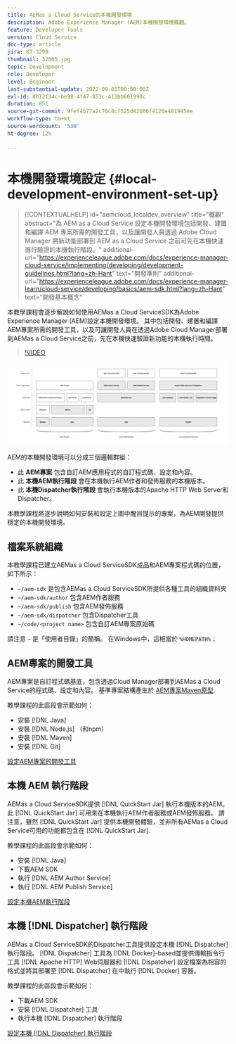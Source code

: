 ```yaml
---
title: AEMas a Cloud Service的本機開發環境
description: Adobe Experience Manager (AEM)本機開發環境概觀。
feature: Developer Tools
version: Cloud Service
doc-type: article
jira: KT-3290
thumbnail: 32565.jpg
topic: Development
role: Developer
level: Beginner
last-substantial-update: 2022-09-01T00:00:00Z
exl-id: 8b12f34c-be98-4f47-853c-411bb601990c
duration: 851
source-git-commit: 9fef4b77a2c70c8cf525d42686f4120e481945ee
workflow-type: tm+mt
source-wordcount: '530'
ht-degree: 12%

---
```


# 本機開發環境設定 {#local-development-environment-set-up}

>[!CONTEXTUALHELP]
>id="aemcloud_localdev_overview"
>title="概觀"
>abstract="為 AEM as a Cloud Service 設定本機開發環境包括開發、建置和編譯 AEM 專案所需的開發工具，以及讓開發人員透過 Adobe Cloud Manager 將新功能部署到 AEM as a Cloud Service 之前可先在本機快速進行驗證的本機執行階段。"
>additional-url="https://experienceleague.adobe.com/docs/experience-manager-cloud-service/implementing/developing/development-guidelines.html?lang=zh-Hant" text="開發準則"
>additional-url="https://experienceleague.adobe.com/docs/experience-manager-learn/cloud-service/developing/basics/aem-sdk.html?lang=zh-Hant" text="開發基本概念"

本教學課程會逐步解說如何使用AEMas a Cloud ServiceSDK為Adobe Experience Manager (AEM)設定本機開發環境。 其中包括開發、建置和編譯AEM專案所需的開發工具，以及可讓開發人員在透過Adobe Cloud Manager部署到AEMas a Cloud Service之前，先在本機快速驗證新功能的本機執行時間。

>[!VIDEO](https://video.tv.adobe.com/v/32565?quality=12&learn=on)

![AEMas a Cloud Service本機開發環境技術棧疊](./assets/overview/aem-sdk-technology-stack.png)

AEM的本機開發環境可以分成三個邏輯群組：

+ 此 __AEM專案__ 包含自訂AEM應用程式的自訂程式碼、設定和內容。
+ 此 __本機AEM執行階段__ 會在本機執行AEM作者和發佈服務的本機版本。
+ 此 __本機Dispatcher執行階段__ 會執行本機版本的Apache HTTP Web Server和Dispatcher。

本教學課程將逐步說明如何安裝和設定上圖中醒目提示的專案，為AEM開發提供穩定的本機開發環境。

## 檔案系統組織

本教學課程已建立AEMas a Cloud ServiceSDK成品和AEM專案程式碼的位置，如下所示：

+ `~/aem-sdk` 是包含AEMas a Cloud ServiceSDK所提供各種工具的組織資料夾
+ `~/aem-sdk/author` 包含AEM作者服務
+ `~/aem-sdk/publish` 包含AEM發佈服務
+ `~/aem-sdk/dispatcher` 包含Dispatcher工具
+ `~/code/<project name>` 包含自訂AEM專案原始碼

請注意 `~` 是「使用者目錄」的簡稱。 在Windows中，這相當於 `%HOMEPATH%`；

## AEM專案的開發工具

AEM專案是自訂程式碼基底，包含透過Cloud Manager部署到AEMas a Cloud Service的程式碼、設定和內容。 基準專案結構產生於 [AEM專案Maven原型](https://github.com/adobe/aem-project-archetype).

教學課程的此區段會示範如何：

+ 安裝 [!DNL Java]
+ 安裝 [!DNL Node.js] （和npm）
+ 安裝 [!DNL Maven]
+ 安裝 [!DNL Git]

[設定AEM專案的開發工具](./development-tools.md)

## 本機 AEM 執行階段

AEMas a Cloud ServiceSDK提供 [!DNL QuickStart Jar] 執行本機版本的AEM。 此 [!DNL QuickStart Jar] 可用來在本機執行AEM作者服務或AEM發佈服務。 請注意，雖然 [!DNL QuickStart Jar] 提供本機開發體驗，並非所有AEMas a Cloud Service可用的功能都包含在 [!DNL QuickStart Jar].

教學課程的此區段會示範如何：

+ 安裝 [!DNL Java]
+ 下載AEM SDK
+ 執行 [!DNL AEM Author Service]
+ 執行 [!DNL AEM Publish Service]

[設定本機AEM執行階段](./aem-runtime.md)

## 本機 [!DNL Dispatcher] 執行階段

AEMas a Cloud ServiceSDK的Dispatcher工具提供設定本機 [!DNL Dispatcher] 執行階段。 [!DNL Dispatcher] 工具為 [!DNL Docker]-based並提供傳輸指令行工具 [!DNL Apache HTTP] Web伺服器和 [!DNL Dispatcher] 設定檔案為相容的格式並將其部署至 [!DNL Dispatcher] 在中執行 [!DNL Docker] 容器。

教學課程的此區段會示範如何：

+ 下載AEM SDK
+ 安裝 [!DNL Dispatcher] 工具
+ 執行本機 [!DNL Dispatcher] 執行階段

[設定本機 [!DNL Dispatcher] 執行階段](./dispatcher-tools.md)
